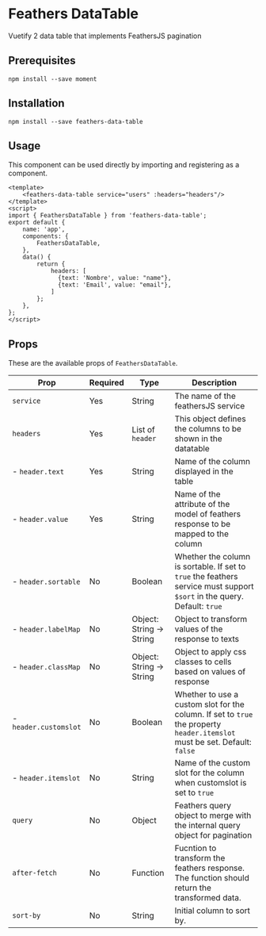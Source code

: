 # Feathers DataTable

Vuetify 2 data table that implements FeathersJS pagination

## Prerequisites

    npm install --save moment

## Installation

    npm install --save feathers-data-table

## Usage

This component can be used directly by importing and registering as a component.

    <template>
        <feathers-data-table service="users" :headers="headers"/>
    </template>
    <script>
    import { FeathersDataTable } from 'feathers-data-table';
    export default {
        name: 'app',
        components: {
            FeathersDataTable,
        },
        data() {
            return {
                headers: [
                  {text: 'Nombre', value: "name"},
                  {text: 'Email', value: "email"},
                ]
            };
        },
    };
    </script>

## Props

These are the available props of `FeathersDataTable`.

| Prop | Required | Type | Description |
| ---- | ---- | ---- | --- |
| `service` | Yes | String | The name of the feathersJS service |
| `headers` | Yes | List of `header` | This object defines the columns to be shown in the datatable |
| - `header.text` | Yes | String | Name of the column displayed in the table |
| - `header.value` | Yes | String | Name of the attribute of the model of feathers response to be mapped to the column  |
| - `header.sortable` | No | Boolean | Whether the column is sortable. If set to `true` the feathers service must support `$sort` in the query. Default: `true`  |
| - `header.labelMap` | No | Object: String -> String | Object to transform values of the response to texts  |
| - `header.classMap` | No | Object: String -> String | Object to apply css classes to cells based on values of response  |
| - `header.customslot` | No | Boolean | Whether to use a custom slot for the column. If set to `true` the property `header.itemslot` must be set. Default: `false`  |
| - `header.itemslot` | No | String | Name of the custom slot for the column when customslot is set to `true`  |
| `query` | No | Object | Feathers query object to merge with the internal query object for pagination  |
| `after-fetch` | No | Function | Fucntion to transform the feathers response. The function should return the transformed data.  |
| `sort-by` | No | String | Initial column to sort by.  |
